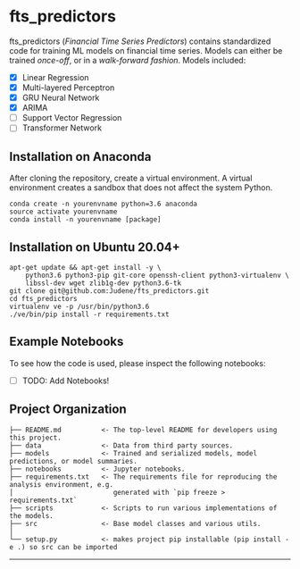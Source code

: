 # fts_predictors
fts_predictors (_Financial Time Series Predictors_) contains standardized code for training ML models on financial time
series. Models can either be trained _once-off_, or in a _walk-forward fashion_. Models included:

- [x] Linear Regression
- [x] Multi-layered Perceptron
- [x] GRU Neural Network
- [x] ARIMA
- [ ] Support Vector Regression
- [ ] Transformer Network

Installation on Anaconda
-------------------------
After cloning the repository, create a virtual environment.
A virtual environment creates a sandbox that does not affect the system Python.
```
conda create -n yourenvname python=3.6 anaconda
source activate yourenvname
conda install -n yourenvname [package]
```

Installation on Ubuntu 20.04+
-------------------------
```
apt-get update && apt-get install -y \
    python3.6 python3-pip git-core openssh-client python3-virtualenv \
    libssl-dev wget zlib1g-dev python3.6-tk
git clone git@github.com:Judene/fts_predictors.git
cd fts_predictors
virtualenv ve -p /usr/bin/python3.6
./ve/bin/pip install -r requirements.txt
```
 
Example Notebooks
-------------------
To see how the code is used, please inspect the following notebooks:

- [ ] TODO: Add Notebooks!


Project Organization
------------

    ├── README.md          <- The top-level README for developers using this project.
    ├── data               <- Data from third party sources.
    ├── models             <- Trained and serialized models, model predictions, or model summaries.
    ├── notebooks          <- Jupyter notebooks.
    ├── requirements.txt   <- The requirements file for reproducing the analysis environment, e.g.
    │                         generated with `pip freeze > requirements.txt`
    ├── scripts            <- Scripts to run various implementations of the models.
    ├── src                <- Base model classes and various utils.
    │
    └── setup.py           <- makes project pip installable (pip install -e .) so src can be imported


--------
